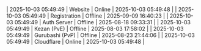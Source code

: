 | 2025-10-03 05:49:49 | Website | Online | 2025-10-03 05:49:48 |
| 2025-10-03 05:49:49 | Registration | Offline | 2025-09-09 16:40:23 |
| 2025-10-03 05:49:49 | Auth Server | Offline | 2025-08-18 09:33:31 |
| 2025-10-03 05:49:49 | Kezan (PvE) | Offline | 2025-08-03 17:58:02 |
| 2025-10-03 05:49:49 | Gurubashi (PvP) | Offline | 2025-08-23 21:44:06 |
| 2025-10-03 05:49:49 | Cloudflare | Online | 2025-10-03 05:49:48 |
